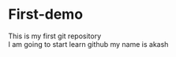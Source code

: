 # First-demo
This is my first git repository
<br>
I am going to start learn github
my name is akash
